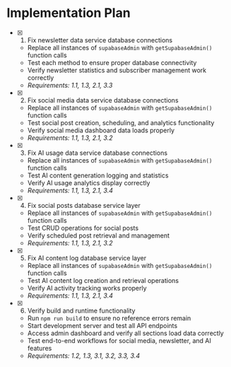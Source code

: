 # Implementation Plan

- [x] 1. Fix newsletter data service database connections
  - Replace all instances of `supabaseAdmin` with `getSupabaseAdmin()` function calls
  - Test each method to ensure proper database connectivity
  - Verify newsletter statistics and subscriber management work correctly
  - _Requirements: 1.1, 1.3, 2.1, 3.3_

- [x] 2. Fix social media data service database connections
  - Replace all instances of `supabaseAdmin` with `getSupabaseAdmin()` function calls
  - Test social post creation, scheduling, and analytics functionality
  - Verify social media dashboard data loads properly
  - _Requirements: 1.1, 1.3, 2.1, 3.2_

- [x] 3. Fix AI usage data service database connections
  - Replace all instances of `supabaseAdmin` with `getSupabaseAdmin()` function calls
  - Test AI content generation logging and statistics
  - Verify AI usage analytics display correctly
  - _Requirements: 1.1, 1.3, 2.1, 3.4_

- [x] 4. Fix social posts database service layer
  - Replace all instances of `supabaseAdmin` with `getSupabaseAdmin()` function calls
  - Test CRUD operations for social posts
  - Verify scheduled post retrieval and management
  - _Requirements: 1.1, 1.3, 2.1, 3.2_

- [x] 5. Fix AI content log database service layer
  - Replace all instances of `supabaseAdmin` with `getSupabaseAdmin()` function calls
  - Test AI content log creation and retrieval operations
  - Verify AI activity tracking works properly
  - _Requirements: 1.1, 1.3, 2.1, 3.4_

- [x] 6. Verify build and runtime functionality
  - Run `npm run build` to ensure no reference errors remain
  - Start development server and test all API endpoints
  - Access admin dashboard and verify all sections load data correctly
  - Test end-to-end workflows for social media, newsletter, and AI features
  - _Requirements: 1.2, 1.3, 3.1, 3.2, 3.3, 3.4_